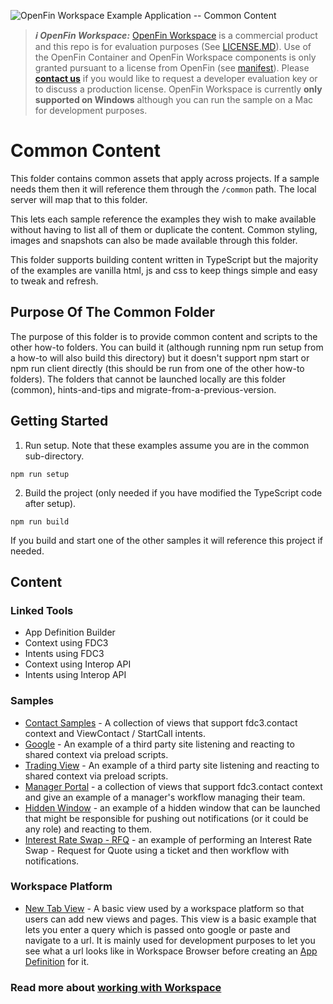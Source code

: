 ![OpenFin Workspace Example Application -- Common Content](../../assets/OpenFin-Workspace-Starter.png)

> **_:information_source: OpenFin Workspace:_** [OpenFin Workspace](https://www.openfin.co/workspace/) is a commercial product and this repo is for evaluation purposes (See [LICENSE.MD](LICENSE.MD)). Use of the OpenFin Container and OpenFin Workspace components is only granted pursuant to a license from OpenFin (see [manifest](public/manifest.fin.json)). Please [**contact us**](https://www.openfin.co/workspace/poc/) if you would like to request a developer evaluation key or to discuss a production license.
> OpenFin Workspace is currently **only supported on Windows** although you can run the sample on a Mac for development purposes.

# Common Content

This folder contains common assets that apply across projects. If a sample needs them then it will reference them through the `/common` path. The local server will map that to this folder.

This lets each sample reference the examples they wish to make available without having to list all of them or duplicate the content. Common styling, images and snapshots can also be made available through this folder.

This folder supports building content written in TypeScript but the majority of the examples are vanilla html, js and css to keep things simple and easy to tweak and refresh.

## Purpose Of The Common Folder

The purpose of this folder is to provide common content and scripts to the other how-to folders. You can build it (although running npm run setup from a how-to will also build this directory) but it doesn't support npm start or npm run client directly (this should be run from one of the other how-to folders). The folders that cannot be launched locally are this folder (common), hints-and-tips and migrate-from-a-previous-version.

## Getting Started

1. Run setup. Note that these examples assume you are in the common sub-directory.

```shell
npm run setup
```

2. Build the project (only needed if you have modified the TypeScript code after setup).

```shell
npm run build
```

If you build and start one of the other samples it will reference this project if needed.

## Content

### Linked Tools

- App Definition Builder
- Context using FDC3
- Intents using FDC3
- Context using Interop API
- Intents using Interop API

### Samples

- [Contact Samples](public/views/contact/) - A collection of views that support fdc3.contact context and ViewContact / StartCall intents.
- [Google](public/views/google/) - An example of a third party site listening and reacting to shared context via preload scripts.
- [Trading View](public/views/tradingview/) - An example of a third party site listening and reacting to shared context via preload scripts.
- [Manager Portal](public/views/manager-portal/) - a collection of views that support fdc3.contact context and give an example of a manager's workflow managing their team.
- [Hidden Window](public/windows/hidden-window/) - an example of a hidden window that can be launched that might be responsible for pushing out notifications (or it could be any role) and reacting to them.
- [Interest Rate Swap - RFQ](public/windows/irs-rfq/) - an example of performing an Interest Rate Swap - Request for Quote using a ticket and then workflow with notifications.

### Workspace Platform

- [New Tab View](public/views/platform/new-tab/) - A basic view used by a workspace platform so that users can add new views and pages. This view is a basic example that lets you enter a query which is passed onto google or paste and navigate to a url. It is mainly used for development purposes to let you see what a url looks like in Workspace Browser before creating an [App Definition](public/views/app/app-definition-builder/) for it.

### Read more about [working with Workspace](https://developers.openfin.co/of-docs/docs/overview-of-workspace)
